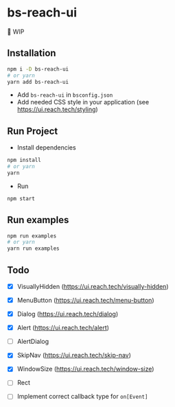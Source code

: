 # bs-reach-ui

🚧 WIP

## Installation

```sh
npm i -D bs-reach-ui
# or yarn
yarn add bs-reach-ui
```

* Add `bs-reach-ui` in `bsconfig.json`
* Add needed CSS style in your application (see https://ui.reach.tech/styling)

## Run Project

* Install dependencies

```sh
npm install
# or yarn
yarn
```

* Run

```sh
npm start
```

## Run examples

```sh
npm run examples
# or yarn
yarn run examples
```

## Todo

* [x] VisuallyHidden (https://ui.reach.tech/visually-hidden)
* [x] MenuButton (https://ui.reach.tech/menu-button)
* [x] Dialog (https://ui.reach.tech/dialog)
* [x] Alert (https://ui.reach.tech/alert)
* [ ] AlertDialog
* [x] SkipNav (https://ui.reach.tech/skip-nav)
* [x] WindowSize (https://ui.reach.tech/window-size)
* [ ] Rect

* [ ] Implement correct callback type for `on[Event]`
